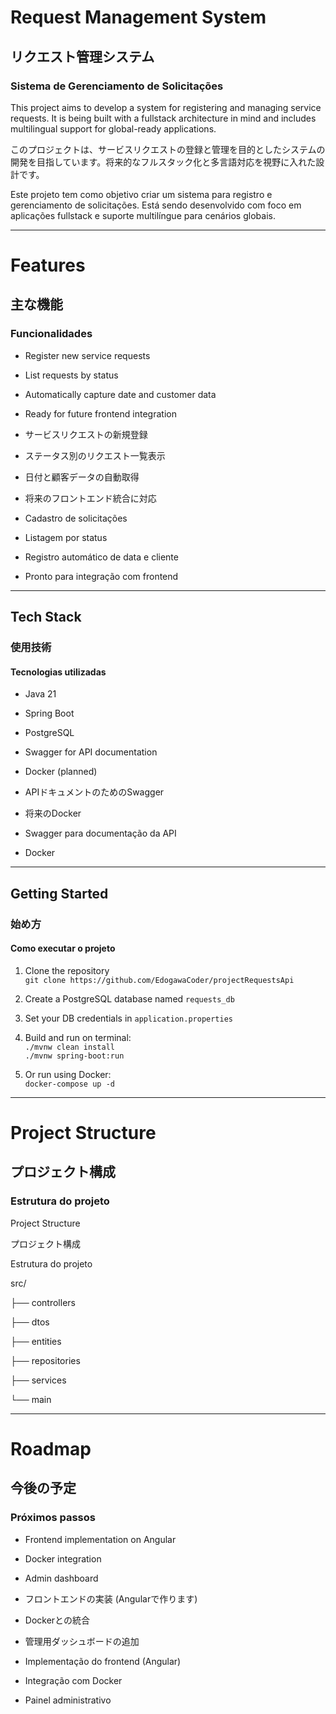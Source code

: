# Request Management System

## リクエスト管理システム  

### Sistema de Gerenciamento de Solicitações

This project aims to develop a system for registering and managing service requests. It is being built with a fullstack architecture in mind and includes multilingual support for global-ready applications.  

このプロジェクトは、サービスリクエストの登録と管理を目的としたシステムの開発を目指しています。将来的なフルスタック化と多言語対応を視野に入れた設計です。  

Este projeto tem como objetivo criar um sistema para registro e gerenciamento de solicitações. Está sendo desenvolvido com foco em aplicações fullstack e suporte multilíngue para cenários globais.

---

# Features  

## 主な機能  

### Funcionalidades

- Register new service requests  
- List requests by status  
- Automatically capture date and customer data  
- Ready for future frontend integration

- サービスリクエストの新規登録  
- ステータス別のリクエスト一覧表示  
- 日付と顧客データの自動取得  
- 将来のフロントエンド統合に対応

- Cadastro de solicitações  
- Listagem por status  
- Registro automático de data e cliente  
- Pronto para integração com frontend

---

## Tech Stack  
### 使用技術  
#### Tecnologias utilizadas

- Java 21  
- Spring Boot  
- PostgreSQL  
- Swagger for API documentation  
- Docker (planned)

- APIドキュメントのためのSwagger  
- 将来のDocker

- Swagger para documentação da API  
- Docker

---

## Getting Started  
### 始め方  
#### Como executar o projeto

1. Clone the repository  
   `git clone https://github.com/EdogawaCoder/projectRequestsApi`

2. Create a PostgreSQL database named `requests_db`

3. Set your DB credentials in `application.properties`

4. Build and run on terminal:  
   `./mvnw clean install`  
   `./mvnw spring-boot:run`

5. Or run using Docker:  
   `docker-compose up -d`

---

# Project Structure  
## プロジェクト構成  
### Estrutura do projeto



Project Structure

プロジェクト構成

Estrutura do projeto

src/

├── controllers

├── dtos

├── entities

├── repositories

├── services

└── main

______________________________________________________________________________________________________________________________________________________________________________________________________________________________________________

# Roadmap  
## 今後の予定  
### Próximos passos

- Frontend implementation on Angular  
- Docker integration  
- Admin dashboard  

- フロントエンドの実装 (Angularで作ります)  
- Dockerとの統合  
- 管理用ダッシュボードの追加

- Implementação do frontend (Angular)  
- Integração com Docker  
- Painel administrativo
